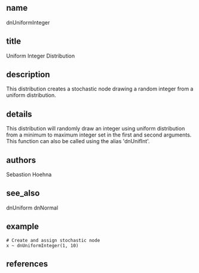 ## name
dnUniformInteger
## title
Uniform Integer Distribution
## description
This distribution creates a stochastic node drawing a random integer from a uniform distribution.
## details
This distribution will randomly draw an integer using uniform distribution
from a minimum to maximum integer set in the first and second arguments.
This function can also be called using the alias 'dnUnifInt'.
## authors
Sebastion Hoehna
## see_also
dnUniform
dnNormal
## example
    # Create and assign stochastic node
    x ~ dnUniformInteger(1, 10)
## references

